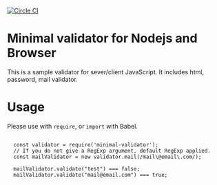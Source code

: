 [![Circle CI](https://circleci.com/gh/katsew/minimal-validator.svg?style=svg)](https://circleci.com/gh/katsew/minimal-validator)

# Minimal validator for Nodejs and Browser

This is a sample validator for sever/client JavaScript.
It includes html, password, mail validator.

# Usage

Please use with `require`, or `import` with Babel.

```

  const validator = require('minimal-validator');
  // If you do not give a RegExp argument, default RegExp applied.
  const mailValidator = new validator.mail(/mail\@email\.com/);

  mailValidator.validate("test") === false;
  mailValidator.validate("mail@email.com") === true;

```
